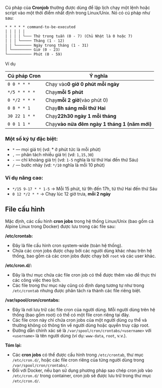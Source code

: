 Cú pháp của **Cronjob** thường được dùng để lập lịch chạy một lệnh hoặc script vào một thời điểm nhất định trong Linux/Unix. Nó có cú pháp như sau:

```txt
* * * * * command-to-be-executed
│ │ │ │ │
│ │ │ │ └─── Thứ trong tuần (0 - 7) (Chủ Nhật là 0 hoặc 7)
│ │ │ └───── Tháng (1 - 12)
│ │ └─────── Ngày trong tháng (1 - 31)
│ └───────── Giờ (0 - 23)
└─────────── Phút (0 - 59)
```

Ví dụ

| Cú pháp Cron  | Ý nghĩa                                                   |
| --------------- | ----------------------------------------------------------- |
| `0 0 * * *`   | Chạy vào**0 giờ 0 phút mỗi ngày**               |
| `*/5 * * * *` | Chạy**mỗi 5 phút**                                 |
| `0 */2 * * *` | Chạy**mỗi 2 giờ**(vào phút 0)                    |
| `0 8 * * 1`   | Chạy**8h sáng mỗi thứ Hai**                       |
| `30 22 1 * *` | Chạy**22h30 ngày 1 mỗi tháng**                    |
| `0 0 1 1 *`   | Chạy**vào nửa đêm ngày 1 tháng 1 (năm mới)** |

### Một số ký tự đặc biệt:

* `*` — mọi giá trị (vd: * ở phút tức là mỗi phút)
* `,` — phân tách nhiều giá trị (vd: `1,15,30`)
* `-` — chỉ khoảng giá trị (vd: `1-5` nghĩa là từ thứ Hai đến thứ Sáu)
* `/` — bước nhảy (vd: `*/10` nghĩa là mỗi 10 phút)

### Ví dụ nâng cao:

* `*/15 9-17 * * 1-5` → Mỗi 15 phút, từ 9h đến 17h, từ thứ Hai đến thứ Sáu
* `0 12 */2 * *` → Chạy lúc 12 giờ trưa, **mỗi 2 ngày**

## File cấu hình

Mặc định, các cấu hình **cron jobs** trong hệ thống Linux/Unix (bao gồm cả Alpine Linux trong Docker) được lưu trong các file sau:

**/etc/crontab:**

* Đây là file cấu hình cron system-wide (toàn hệ thống).
* Chứa các cron jobs được chạy bởi các người dùng khác nhau trên hệ thống, bao gồm cả các cron jobs được chạy bởi `root` và các user khác.

**/etc/cron.d/:**

* Đây là thư mục chứa các file cron job có thể được thêm vào để thực thi các công việc theo lịch.
* Các file trong thư mục này cũng có định dạng tương tự như trong `/etc/crontab` nhưng được phân tách ra thành các file riêng biệt.

**/var/spool/cron/crontabs:**

* Đây là nơi lưu trữ các file cron của người dùng. Mỗi người dùng trên hệ thống (bao gồm root) có thể có một file cron riêng tại đây.
* Các file cron này chỉ chứa cron jobs của một người dùng cụ thể và thường không có thông tin về người dùng hoặc quyền truy cập root.
* Đường dẫn chính xác sẽ là `/var/spool/cron/crontabs/<username>` với `<username>` là tên người dùng (ví dụ: `www-data`, `root`, v.v.).

**Tóm lại:**

* Các **cron jobs** có thể được cấu hình trong `/etc/crontab`, thư mục `/etc/cron.d/`, hoặc các file cron riêng của từng người dùng trong `/var/spool/cron/crontabs/`.
* Đối với Docker, nếu bạn sử dụng phương pháp sao chép cron job vào `/etc/cron.d/` trong container, cron job sẽ được lưu trữ trong thư mục `/etc/cron.d/`.
